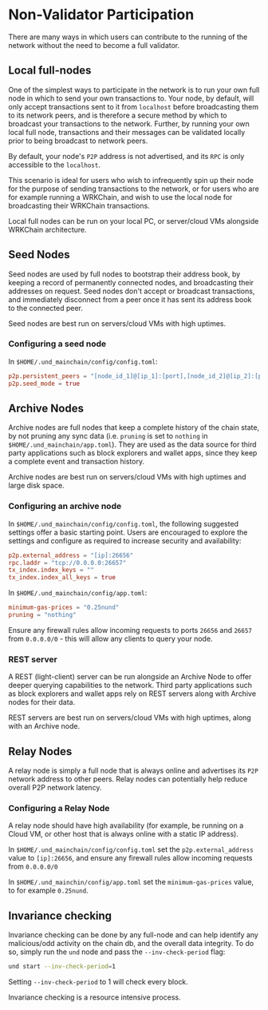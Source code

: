 # Non-Validator Participation

There are many ways in which users can contribute to the running of the network without the need to become a full validator.

## Local full-nodes

One of the simplest ways to participate in the network is to run your own full node in which to send your own transactions to. Your node, by default, will only accept transactions sent to it from `localhost` before broadcasting them to its network peers, and is therefore a secure method by which to broadcast your transactions to the network. Further, by running your own local full node, transactions and their messages can be validated locally prior to being broadcast to network peers.

By default, your node's `P2P` address is not advertised, and its `RPC` is only accessible to the `localhost`.

This scenario is ideal for users who wish to infrequently spin up their node for the purpose of sending transactions to the network, or for users who are for example running a WRKChain, and wish to use the local node for broadcasting their WRKChain transactions.

Local full nodes can be run on your local PC, or server/cloud VMs alongside WRKChain architecture.

## Seed Nodes

Seed nodes are used by full nodes to bootstrap their address book, by keeping a record of permanently connected nodes, and broadcasting their addresses on request. Seed nodes don't accept or broadcast transactions, and immediately disconnect from a peer once it has sent its address book to the connected peer.

Seed nodes are best run on servers/cloud VMs with high uptimes.

### Configuring a seed node

In `$HOME/.und_mainchain/config/config.toml`:

```toml
p2p.persistent_peers = "[node_id_1]@[ip_1]:[port],[node_id_2]@[ip_2]:[port]" # List of peers known to the seed that are permanently available
p2p.seed_mode = true
```

## Archive Nodes

Archive nodes are full nodes that keep a complete history of the chain state, by not pruning any sync data (i.e. `pruning` is set to `nothing` in `$HOME/.und_mainchain/app.toml`). They are used as the data source for third party applications such as block explorers and wallet apps, since they keep a complete event and transaction history.

Archive nodes are best run on servers/cloud VMs with high uptimes and large disk space.

### Configuring an archive node

In `$HOME/.und_mainchain/config/config.toml`, the following suggested settings offer a basic starting point. Users are encouraged to explore the settings and configure as required to increase security and availability:

```toml
p2p.external_address = "[ip]:26656"
rpc.laddr = "tcp://0.0.0.0:26657"
tx_index.index_keys = ""
tx_index.index_all_keys = true
```

In `$HOME/.und_mainchain/config/app.toml`:

```toml
minimum-gas-prices = "0.25nund"
pruning = "nothing"
```

Ensure any firewall rules allow incoming requests to ports `26656` and `26657` from `0.0.0.0/0` - this will allow any clients to query your node.

### REST server

A REST (light-client) server can be run alongside an Archive Node to offer deeper querying capabilities to the network. Third party applications such as block explorers and wallet apps rely on REST servers along with Archive nodes for their data.

REST servers are best run on servers/cloud VMs with high uptimes, along with an Archive node.

## Relay Nodes

A relay node is simply a full node that is always online and advertises its `P2P` network address to other peers. Relay nodes can potentially help reduce overall P2P network latency.

### Configuring a Relay Node

A relay node should have high availability (for example, be running on a Cloud VM, or other host that is always online with a static IP address).

In `$HOME/.und_mainchain/config/config.toml` set the `p2p.external_address` value to `[ip]:26656`, and ensure any firewall rules allow incoming requests from `0.0.0.0/0`

In `$HOME/.und_mainchin/config/app.toml` set the `minimum-gas-prices` value, to for example `0.25nund`.

## Invariance checking

Invariance checking can be done by any full-node and can help identify any malicious/odd activity on the chain db, and the overall data integrity. To do so, simply run the `und` node and pass the `--inv-check-period` flag:

```bash
und start --inv-check-period=1
```

Setting `--inv-check-period` to 1 will check every block.

Invariance checking is a resource intensive process.
